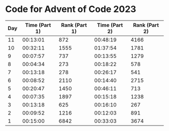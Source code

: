 # Code for Advent of Code 2023
| Day | Time (Part 1) | Rank (Part 1) | Time (Part 2) | Rank (Part 2) |
|-----|---------------|---------------|---------------|---------------|
| 11  |    00:13:01   |      872      |    00:48:19   |     4166      |
| 10  |    00:32:11   |     1555      |    01:37:54   |     1781      |
|  9  |    00:07:57   |      737      |    00:13:55   |     1279      |
|  8  |    00:04:34   |      273      |    00:18:22   |      578      |
|  7  |    00:13:18   |      278      |    00:26:17   |      541      |
|  6  |    00:08:52   |     2110      |    00:14:40   |     2715      |
|  5  |    00:20:47   |     1450      |    00:46:11   |      713      |
|  4  |    00:07:35   |     1897      |    00:15:18   |     1238      |
|  3  |    00:13:18   |      625      |    00:16:10   |      267      |
|  2  |    00:09:52   |     1216      |    00:12:03   |      891      |
|  1  |    00:15:00   |     6842      |    00:33:03   |     3674      |



